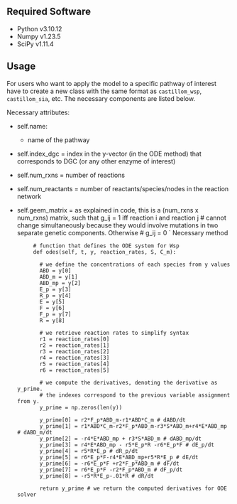 Required Software
--------

- Python v3.10.12
- Numpy v1.23.5
- SciPy v1.11.4

Usage
--------

For users who want to apply the model to a specific pathway of interest have to create a new class with the same format as `castillom_wsp`, `castillom_sia`, etc. The necessary components are listed below. 

Necessary attributes:

- self.name:
  - name of the pathway
- self.index_dgc = index in the y-vector (in the ODE method) that corresponds to DGC (or any other enzyme of interest)
- self.num_rxns = number of reactions
- self.num_reactants = number of reactants/species/nodes in the reaction network
- self.geem_matrix = as explained in code, this is a (num_rxns x num_rxns) matrix, such that g_ij = 1 iff reaction i and reaction j                                  # cannot change simultaneously because they would involve mutations in two separate genetic components. Otherwise                                 # g_ij = 0
`
Necessary method 
            
         
           # function that defines the ODE system for Wsp
           def odes(self, t, y, reaction_rates, S, C_m):
         
             # we define the concentrations of each species from y values
             ABD = y[0]
             ABD_m = y[1]
             ABD_mp = y[2]
             E_p = y[3]
             R_p = y[4]
             E = y[5]
             F = y[6]
             F_p = y[7]
             R = y[8]
         
             # we retrieve reaction rates to simplify syntax
             r1 = reaction_rates[0]
             r2 = reaction_rates[1]
             r3 = reaction_rates[2]
             r4 = reaction_rates[3]
             r5 = reaction_rates[4]
             r6 = reaction_rates[5]
         
             # we compute the derivatives, denoting the derivative as y_prime.
             # the indexes correspond to the previous variable assignment from y.
             y_prime = np.zeros(len(y))
         
             y_prime[0] = r2*F_p*ABD_m-r1*ABD*C_m # dABD/dt
             y_prime[1] = r1*ABD*C_m-r2*F_p*ABD_m-r3*S*ABD_m+r4*E*ABD_mp # dABD_m/dt
             y_prime[2] = -r4*E*ABD_mp + r3*S*ABD_m # dABD_mp/dt
             y_prime[3] = r4*E*ABD_mp - r5*E_p*R -r6*E_p*F # dE_p/dt
             y_prime[4] = r5*R*E_p # dR_p/dt
             y_prime[5] = r6*E_p*F-r4*E*ABD_mp+r5*R*E_p # dE/dt
             y_prime[6] = -r6*E_p*F +r2*F_p*ABD_m # dF/dt
             y_prime[7] = r6*E_p*F -r2*F_p*ABD_m # dF_p/dt
             y_prime[8] = -r5*R*E_p-.01*R # dR/dt
         
             return y_prime # we return the computed derivatives for ODE solver

